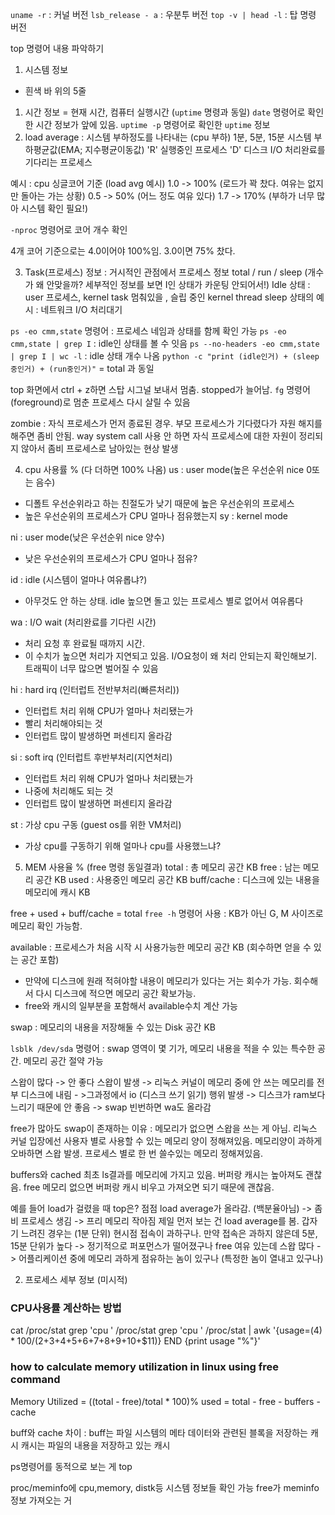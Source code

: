 `uname -r` : 커널 버전
`lsb_release - a` : 우분투 버전
`top -v | head -l` : 탑 명령 버전

top 명령어 내용 파악하기

1. 시스템 정보
- 흰색 바 위의 5줄

1) 시간 정보 = 현재 시간, 컴퓨터 실행시간 (`uptime` 명령과 동일)
`date` 명령어로 확인한 시간 정보가 앞에 있음.
`uptime -p` 명령어로 확인한 `uptime` 정보
2) load average : 시스템 부하정도를 나타내는 (cpu 부하)
                    1분, 5분, 15분 시스템 부하평균값(EMA; 지수평균이동값)
                    'R' 실행중인 프로세스
                    'D' 디스크 I/O 처리완료를 기다리는 프로세스


예시 : cpu 싱글코어 기준 (load avg 예시)
1.0 -> 100% (로드가 꽉 찼다. 여유는 없지만 돌아는 가는 상황)
0.5 -> 50% (어느 정도 여유 있다)
1.7 -> 170% (부하가 너무 많아 시스템 확인 필요!)

`-nproc` 명령어로 코어 개수 확인

4개 코어 기준으로는 4.0이어야 100%임. 3.0이면 75% 찼다.

3) Task(프로세스) 정보 : 거시적인 관점에서 프로세스 정보
total / run / sleep (개수가 왜 안맞을까? 세부적인 정보를 보면 I인 상태가 카운팅 안되어서!)
Idle 상태 : user 프로세스, kernel task 멈춰있을 , 슬립 중인 kernel thread
sleep 상태의 예시 : 네트워크 I/O 처리대기

`ps -eo cmm,state` 명령어 : 프로세스 네임과 상태를 함께 확인 가능
`ps -eo cmm,state | grep I` : idle인 상태를 볼 수 잇음
`ps --no-headers -eo cmm,state | grep I | wc -l` : idle 상태 개수 나옴
`python -c "print (idle인거) + (sleep중인거) + (run중인거)"`  = total 과 동일

top 화면에서 ctrl + z하면 스탑 시그널 보내서 멈춤. stopped가 늘어남.
`fg` 명령어(foreground)로 멈춘 프로세스 다시 살릴 수 있음

zombie : 자식 프로세스가 먼저 종료된 경우. 부모 프로세스가 기다렸다가 자원 해지를 해주면 좀비 안됨. way system call 사용 안 하면 자식 프로세스에 대한 자원이 정리되지 않아서 좀비 프로세스로 남아있는 현상 발생

4) cpu 사용률 % (다 더하면 100% 나옴)
us : user mode(높은 우선순위 nice 0또는 음수)
- 디폴트 우선순위라고 하는 친절도가 낮기 때문에 높은 우선순위의 프로세스
- 높은 우선순위의 프로세스가 CPU 얼마나 점유했는지
sy : kernel mode

ni : user mode(낮은 우선순위 nice 양수)
- 낮은 우선순위의 프로세스가 CPU 얼마나 점유?

id : idle (시스템이 얼마나 여유롭냐?)
- 아무것도 안 하는 상태. idle 높으면 돌고 있는 프로세스 별로 없어서 여유롭다

wa : I/O wait (처리완료를 기다린 시간)
- 처리 요청 후 완료될 때까지 시간.
- 이 수치가 높으면 처리가 지연되고 있음. I/O요청이 왜 처리 안되는지 확인해보기. 트래픽이 너무 많으면 벌어질 수 있음

hi : hard irq (인터럽트 전반부처리(빠른처리))
- 인터럽트 처리 위해 CPU가 얼마나 처리됐는가
- 빨리 처리해야되는 것
- 인터럽트 많이 발생하면 퍼센티지 올라감

si : soft irq (인터럽트 후반부처리(지연처리)
- 인터럽트 처리 위해 CPU가 얼마나 처리됐는가
- 나중에 처리해도 되는 것
- 인터럽트 많이 발생하면 퍼센티지 올라감

st : 가상 cpu 구동 (guest os를 위한 VM처리)
- 가상 cpu를 구동하기 위해 얼마나 cpu를 사용했느냐?

5) MEM 사용율 % (free 명령 동일결과)
total : 총 메모리 공간 KB
free : 남는 메모리 공간 KB
used : 사용중인 메모리 공간 KB
buff/cache : 디스크에 있는 내용을 메모리에 캐시 KB

free + used + buff/cache = total
`free -h` 명령어 사용 : KB가 아닌 G, M 사이즈로 메모리 확인 가능함.

available : 프로세스가 처음 시작 시 사용가능한 메모리 공간 KB
            (회수하면 얻을 수 있는 공간 포함)
- 만약에 디스크에 원래 적혀야할 내용이 메모리가 있다는 거는 회수가 가능. 회수해서 다시 디스크에 적으면 메모리 공간 확보가능.
- free와 캐시의 일부분을 포함해서 available수치 계산 가능

swap : 메모리의 내용을 저장해둘 수 있는 Disk 공간 KB

`lsblk /dev/sda` 명령어 : swap 영역이 몇 기가, 메모리 내용을 적을 수 있는 특수한 공간. 메모리 공간 절약 가능

스왑이 많다 -> 안 좋다
스왑이 발생 -> 리눅스 커널이 메모리 중에 안 쓰는 메모리를 전부 디스크에 내림 - >그과정에서 io (디스크 쓰기 읽기) 행위 발생 -> 디스크가 ram보다 느리기 때문에 안 좋음 -> swap 빈번하면 wa도 올라감

free가 많아도 swap이 존재하는 이유 : 메모리가 없으면 스왑을 쓰는 게 아님. 리눅스 커널 입장에선 사용자 별로 사용할 수 있는 메모리 양이 정해져있음. 메모리양이 과하게 오바하면 스왑 발생. 프로세스 별로 한 번 쓸수있는 메모리 정해져있음. 

buffers와 cached
최초 ls결과를 메모리에 가지고 있음.
버퍼랑 캐시는 높아져도 괜찮음. free 메모리 없으면 버퍼랑 캐시 비우고 가져오면 되기 때문에 괜찮음.

예를 들어 load가 걸렸을 때 top은?
점점 load average가 올라감. (백분율아님) -> 좀비 프로세스 생김 -> 프리 메모리 작아짐
제일 먼저 보는 건 load average를 봄. 갑자기 느려진 경우는 (1분 단위) 현시점 접속이 과하구나.
만약 접속은 과하지 않은데 5분, 15분 단위가 높다 -> 정기적으로 퍼포먼스가 떨어졌구나
free 여유 있는데 스왑 많다 -> 어플리케이션 중에 메모리 과하게 점유하는 놈이 있구나 (특정한 놈이 열내고 있구나)



2. 프로세스 세부 정보 (미시적)





### CPU사용률 계산하는 방법

cat /proc/stat
grep 'cpu ' /proc/stat
grep 'cpu ' /proc/stat | awk '{usage=($4)*100/($2+$3+$4+$5+$6+$7+$8+$9+$10+$11)} END {print usage "%"}'


### how to calculate memory utilization in linux using free command

Memory Utilized = ((total - free)/total * 100)%
used = total - free - buffers - cache


buff와 cache 차이 : buff는 파일 시스템의 메타 데이터와 관련된 블록을 저장하는 캐시
캐시는 파일의 내용을 저장하고 있는 캐시


ps명령어를 동적으로 보는 게 top

proc/meminfo에 cpu,memory, distk등 시스템 정보들 확인 가능
free가 meminfo 정보 가져오는 거
